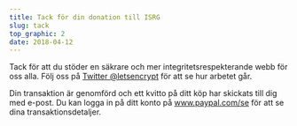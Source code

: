 ```yaml
---
title: Tack för din donation till ISRG
slug: tack
top_graphic: 2
date: 2018-04-12
---
```


Tack för att du stöder en säkrare och mer integritetsrespekterande webb för oss alla. Följ oss på [Twitter @letsencrypt](https://twitter.com/letsencrypt) för att se hur arbetet går.

Din transaktion är genomförd och ett kvitto på ditt köp har skickats till dig med e-post. Du kan logga in på ditt konto på <a href="https://www.paypal.com/se">www.paypal.com/se</a> för att se dina transaktionsdetaljer.
